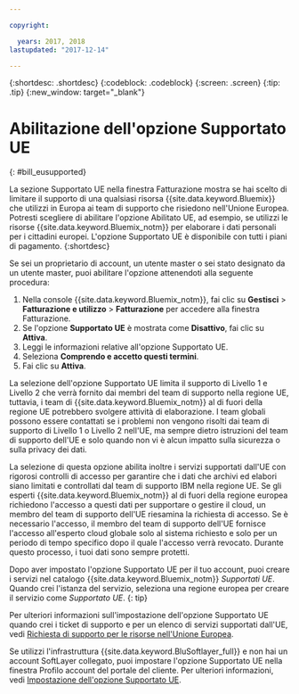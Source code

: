 ```yaml
---

copyright:

  years: 2017, 2018
lastupdated: "2017-12-14"

---
```


{:shortdesc: .shortdesc}
{:codeblock: .codeblock}
{:screen: .screen}
{:tip: .tip}
{:new_window: target="_blank"}

# Abilitazione dell'opzione Supportato UE
{: #bill_eusupported}

La sezione Supportato UE nella finestra Fatturazione mostra se hai scelto di limitare il supporto di una qualsiasi risorsa {{site.data.keyword.Bluemix}} che utilizzi in Europa ai team di supporto che risiedono nell'Unione Europea. Potresti scegliere di abilitare l'opzione Abilitato UE, ad esempio, se utilizzi le risorse {{site.data.keyword.Bluemix_notm}} per elaborare i dati personali per i cittadini europei. L'opzione Supportato UE è disponibile con tutti i piani di pagamento.
{:shortdesc}

Se sei un proprietario di account, un utente master o sei stato designato da un utente master, puoi abilitare l'opzione attenendoti alla seguente procedura:

1. Nella console {{site.data.keyword.Bluemix_notm}}, fai clic su **Gestisci** > **Fatturazione e utilizzo** > **Fatturazione** per accedere alla finestra Fatturazione.  
2. Se l'opzione **Supportato UE** è mostrata come **Disattivo**, fai clic su **Attiva**.
3. Leggi le informazioni relative all'opzione Supportato UE.
4. Seleziona **Comprendo e accetto questi termini**.
5. Fai clic su **Attiva**.

La selezione dell'opzione Supportato UE limita il supporto di Livello 1 e Livello 2 che verrà fornito dai membri del team di supporto nella regione UE, tuttavia, i team di {{site.data.keyword.Bluemix_notm}} al di fuori della regione UE potrebbero svolgere attività di elaborazione. I team globali possono essere contattati se i problemi non vengono risolti dai team di supporto di Livello 1 o Livello 2 nell'UE, ma sempre dietro istruzioni del team di supporto dell'UE e solo quando non vi è alcun impatto sulla sicurezza o sulla privacy dei dati. 

La selezione di questa opzione abilita inoltre i servizi supportati dall'UE con rigorosi controlli di accesso per garantire che i dati che archivi ed elabori siano limitati e controllati dal team di supporto IBM nella regione UE. Se gli esperti {{site.data.keyword.Bluemix_notm}} al di fuori della regione europea richiedono l'accesso a questi dati per supportare o gestire il cloud, un membro del team di supporto dell'UE riesamina la richiesta di accesso. Se è necessario l'accesso, il membro del team di supporto dell'UE fornisce l'accesso all'esperto cloud globale solo al sistema richiesto e solo per un periodo di tempo specifico dopo il quale l'accesso verrà revocato. Durante questo processo, i tuoi dati sono sempre protetti.

Dopo aver impostato l'opzione Supportato UE per il tuo account, puoi creare i servizi nel catalogo {{site.data.keyword.Bluemix_notm}} *Supportati UE*. Quando crei l'istanza del servizio, seleziona una regione europea per creare il servizio come *Supportato UE*.
{: tip}

Per ulteriori informazioni sull'impostazione dell'opzione Supportato UE quando crei i ticket di supporto e per un elenco di servizi supportati dall'UE, vedi [Richiesta di supporto per le risorse nell'Unione Europea](/docs/get-support/howtogetsupport.html#eusupported).

Se utilizzi l'infrastruttura {{site.data.keyword.BluSoftlayer_full}} e non hai un account SoftLayer collegato, puoi impostare l'opzione Supportato UE nella finestra Profilo account del portale del cliente. Per ulteriori informazioni, vedi [Impostazione dell'opzione Supportato UE](/docs/customer-portal/cpmanuserprof.html#cp_seteusupported).
